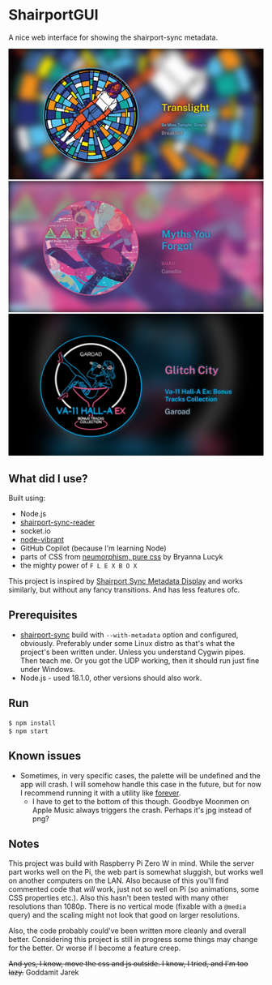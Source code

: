 # ShairportGUI

A nice web interface for showing the shairport-sync metadata.

![Example - Translight by Breakbot](img/Screen1.png)
![Example - Myths You Forgot by Camellia and Toby Fox](img/Screen2.png)
![Example - Glitch City by Garoad](img/Screen3.png)
## What did I use?
Built using:
* Node.js
* [shairport-sync-reader](https://www.npmjs.com/package/shairport-sync-reader)
* socket.io
* [node-vibrant](https://www.npmjs.com/package/node-vibrant)
* GitHub Copilot (because I'm learning Node)
* parts of CSS from [neumorphism, pure css](https://codepen.io/b-r-y/pen/wvrXdEd) by Bryanna Lucyk
* the mighty power of `F L E X B O X`


This project is inspired by [Shairport Sync Metadata Display](https://github.com/AlainGourves/shairport-metadata-display) and works similarly, but without any fancy transitions. And has less features ofc.

## Prerequisites
* [shairport-sync](https://github.com/mikebrady/shairport-sync) build with `--with-metadata` option and configured, obviously. Preferably under some Linux distro as that's what the project's been written under. Unless you understand Cygwin pipes. Then teach me. Or you got the UDP working, then it should run just fine under Windows.
* Node.js - used 18.1.0, other versions should also work.

## Run
```
$ npm install
$ npm start
```

## Known issues
* Sometimes, in very specific cases, the palette will be undefined and the app will crash. I will somehow handle this case in the future, but for now I recommend running it with a utility like [forever](https://www.npmjs.com/package/forever).
  * I have to get to the bottom of this though. Goodbye Moonmen on Apple Music always triggers the crash. Perhaps it's jpg instead of png?

## Notes
This project was build with Raspberry Pi Zero W in mind. While the server part works well on the Pi, the web part is somewhat sluggish, but works well on another computers on the LAN. Also because of this you'll find commented code that *will* work, just not so well on Pi (so animations, some CSS properties etc.). Also this hasn't been tested with many other resolutions than 1080p. There is no vertical mode (fixable with a `@media` query) and the scaling might not look that good on larger resolutions.

Also, the code probably could've been written more cleanly and overall better. Considering this project is still in progress some things may change for the better. Or worse if I become a feature creep.

~~And yes, I know, move the css and js outside. I know, I tried, and I'm too lazy.~~ Goddamit Jarek
